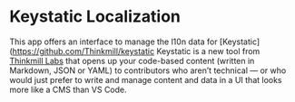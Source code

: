 # Keystatic Localization

This app offers an interface to manage the l10n data for
[Keystatic](https://github.com/Thinkmill/keystatic Keystatic is a new tool from
[Thinkmill Labs](https://www.thinkmill.com.au/labs) that opens up your
code-based content (written in Markdown, JSON or YAML) to contributors who
aren’t technical — or who would just prefer to write and manage content and data
in a UI that looks more like a CMS than VS Code.
